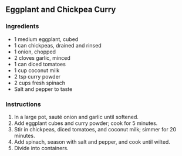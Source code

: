 ## Eggplant and Chickpea Curry
### Ingredients
- 1 medium eggplant, cubed
- 1 can chickpeas, drained and rinsed
- 1 onion, chopped
- 2 cloves garlic, minced
- 1 can diced tomatoes
- 1 cup coconut milk
- 2 tsp curry powder
- 2 cups fresh spinach
- Salt and pepper to taste

### Instructions
1. In a large pot, sauté onion and garlic until softened.
2. Add eggplant cubes and curry powder; cook for 5 minutes.
3. Stir in chickpeas, diced tomatoes, and coconut milk; simmer for 20 minutes.
4. Add spinach, season with salt and pepper, and cook until wilted.
5. Divide into containers.
